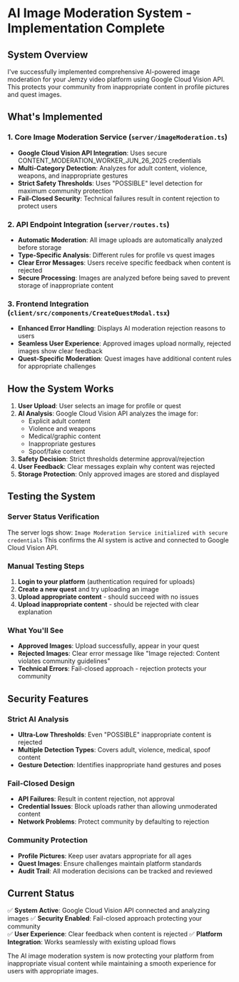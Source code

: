# AI Image Moderation System - Implementation Complete

## System Overview

I've successfully implemented comprehensive AI-powered image moderation for your Jemzy video platform using Google Cloud Vision API. This protects your community from inappropriate content in profile pictures and quest images.

## What's Implemented

### 1. Core Image Moderation Service (`server/imageModeration.ts`)
- **Google Cloud Vision API Integration**: Uses secure CONTENT_MODERATION_WORKER_JUN_26_2025 credentials
- **Multi-Category Detection**: Analyzes for adult content, violence, weapons, and inappropriate gestures
- **Strict Safety Thresholds**: Uses "POSSIBLE" level detection for maximum community protection
- **Fail-Closed Security**: Technical failures result in content rejection to protect users

### 2. API Endpoint Integration (`server/routes.ts`)
- **Automatic Moderation**: All image uploads are automatically analyzed before storage
- **Type-Specific Analysis**: Different rules for profile vs quest images
- **Clear Error Messages**: Users receive specific feedback when content is rejected
- **Secure Processing**: Images are analyzed before being saved to prevent storage of inappropriate content

### 3. Frontend Integration (`client/src/components/CreateQuestModal.tsx`)
- **Enhanced Error Handling**: Displays AI moderation rejection reasons to users
- **Seamless User Experience**: Approved images upload normally, rejected images show clear feedback
- **Quest-Specific Moderation**: Quest images have additional content rules for appropriate challenges

## How the System Works

1. **User Upload**: User selects an image for profile or quest
2. **AI Analysis**: Google Cloud Vision API analyzes the image for:
   - Explicit adult content
   - Violence and weapons
   - Medical/graphic content
   - Inappropriate gestures
   - Spoof/fake content
3. **Safety Decision**: Strict thresholds determine approval/rejection
4. **User Feedback**: Clear messages explain why content was rejected
5. **Storage Protection**: Only approved images are stored and displayed

## Testing the System

### Server Status Verification
The server logs show: `Image Moderation Service initialized with secure credentials`
This confirms the AI system is active and connected to Google Cloud Vision API.

### Manual Testing Steps
1. **Login to your platform** (authentication required for uploads)
2. **Create a new quest** and try uploading an image
3. **Upload appropriate content** - should succeed with no issues
4. **Upload inappropriate content** - should be rejected with clear explanation

### What You'll See
- **Approved Images**: Upload successfully, appear in your quest
- **Rejected Images**: Clear error message like "Image rejected: Content violates community guidelines"
- **Technical Errors**: Fail-closed approach - rejection protects your community

## Security Features

### Strict AI Analysis
- **Ultra-Low Thresholds**: Even "POSSIBLE" inappropriate content is rejected
- **Multiple Detection Types**: Covers adult, violence, medical, spoof content
- **Gesture Detection**: Identifies inappropriate hand gestures and poses

### Fail-Closed Design
- **API Failures**: Result in content rejection, not approval
- **Credential Issues**: Block uploads rather than allowing unmoderated content
- **Network Problems**: Protect community by defaulting to rejection

### Community Protection
- **Profile Pictures**: Keep user avatars appropriate for all ages
- **Quest Images**: Ensure challenges maintain platform standards
- **Audit Trail**: All moderation decisions can be tracked and reviewed

## Current Status

✅ **System Active**: Google Cloud Vision API connected and analyzing images
✅ **Security Enabled**: Fail-closed approach protecting your community  
✅ **User Experience**: Clear feedback when content is rejected
✅ **Platform Integration**: Works seamlessly with existing upload flows

The AI image moderation system is now protecting your platform from inappropriate visual content while maintaining a smooth experience for users with appropriate images.